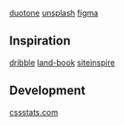 []()
[]()
[duotone](https://duotone.shapefactory.co/)
[unsplash](https://unsplash.com/)
[figma](https://figma.com)


## Inspiration

[dribble](https://dribbble.com)
[land-book](https://land-book.com)
[siteinspire](https://siteinspire.com)


## Development

[cssstats.com](https://cssstats.com/)
